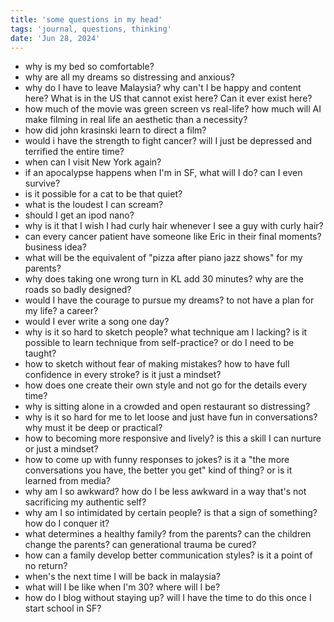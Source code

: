 ```yaml
---
title: 'some questions in my head'
tags: 'journal, questions, thinking'
date: 'Jun 28, 2024'
---
```


- why is my bed so comfortable?
- why are all my dreams so distressing and anxious?
- why do I have to leave Malaysia? why can't I be happy and content here? What is in the US that cannot exist here? Can it ever exist here?
- how much of the movie was green screen vs real-life? how much will AI make filming in real life an aesthetic than a necessity?
- how did john krasinski learn to direct a film?
- would i have the strength to fight cancer? will I just be depressed and terrified the entire time?
- when can I visit New York again?
- if an apocalypse happens when I'm in SF, what will I do? can I even survive?
- is it possible for a cat to be that quiet?
- what is the loudest I can scream?
- should I get an ipod nano?
- why is it that I wish I had curly hair whenever I see a guy with curly hair?
- can every cancer patient have someone like Eric in their final moments? business idea?
- what will be the equivalent of "pizza after piano jazz shows" for my parents?
- why does taking one wrong turn in KL add 30 minutes? why are the roads so badly designed?
- would I have the courage to pursue my dreams? to not have a plan for my life? a career?
- would I ever write a song one day?
- why is it so hard to sketch people? what technique am I lacking? is it possible to learn technique from self-practice? or do I need to be taught?
- how to sketch without fear of making mistakes? how to have full confidence in every stroke? is it just a mindset?
- how does one create their own style and not go for the details every time?
- why is sitting alone in a crowded and open restaurant so distressing?
- why is it so hard for me to let loose and just have fun in conversations? why must it be deep or practical?
- how to becoming more responsive and lively? is this a skill I can nurture or just a mindset?
- how to come up with funny responses to jokes? is it a "the more conversations you have, the better you get" kind of thing? or is it learned from media?
- why am I so awkward? how do I be less awkward in a way that's not sacrificing my authentic self?
- why am I so intimidated by certain people? is that a sign of something? how do I conquer it?
- what determines a healthy family? from the parents? can the children change the parents? can generational trauma be cured?
- how can a family develop better communication styles? is it a point of no return?
- when's the next time I will be back in malaysia?
- what will I be like when I'm 30? where will I be?
- how do I blog without staying up? will I have the time to do this once I start school in SF?
